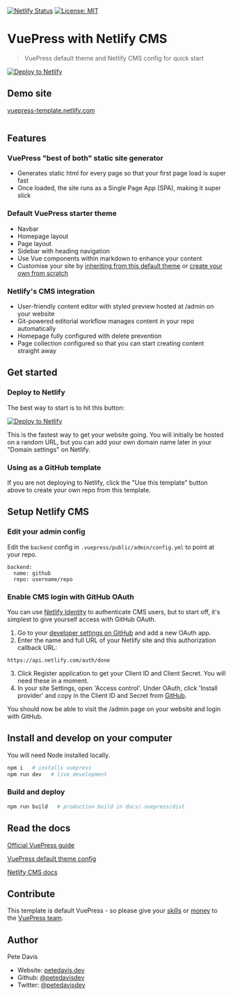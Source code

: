[![Netlify Status](https://api.netlify.com/api/v1/badges/6adff723-8d84-47f5-89cf-85f1c6711af0/deploy-status)](https://app.netlify.com/sites/vuepress-template/deploys)
<a href="#" target="_blank">
  <img alt="License: MIT" src="https://img.shields.io/badge/License-MIT-yellow.svg" />
</a>

# VuePress with Netlify CMS

> VuePress default theme and Netlify CMS config for quick start

<a href="https://app.netlify.com/start/deploy?repository=https://github.com/petedavisdev/VuePress-with-Netlify-CMS&amp;stack=cms"><img src="https://www.netlify.com/img/deploy/button.svg" alt="Deploy to Netlify"></a>

## Demo site

[vuepress-template.netlify.com](https://vuepress-template.netlify.com/)

<a href="https://vuepress-template.netlify.com/"><img src="https://raw.githubusercontent.com/petedavisdev/VuePress-with-Netlify-CMS/master/docs/.vuepress/public/media/VuePress_%2B_Netlify_CMS.png" alt="" /></a>

## Features

### VuePress "best of both" static site generator

- Generates static html for every page so that your first page load is super fast
- Once loaded, the site runs as a Single Page App (SPA), making it super slick

### Default VuePress starter theme

- Navbar
- Homepage layout
- Page layout
- Sidebar with heading navigation
- Use Vue components within markdown to enhance your content
- Customise your site by [inheriting from this default theme](https://vuepress.vuejs.org/theme/inheritance.html) or [create your own from scratch](https://vuepress.vuejs.org/theme/writing-a-theme.html)

### Netlify's CMS integration

- User-friendly content editor with styled preview hosted at /admin on your website
- Git-powered editorial workflow manages content in your repo automatically
- Homepage fully configured with delete prevention
- Page collection configured so that you can start creating content straight away

## Get started

### Deploy to Netlify

The best way to start is to hit this button:

<a href="https://app.netlify.com/start/deploy?repository=https://github.com/p440davis/VuePress-with-Netlify-CMS&amp;stack=cms"><img src="https://www.netlify.com/img/deploy/button.svg" alt="Deploy to Netlify"></a>

This is the fastest way to get your website going. You will initially be hosted on a random URL, but you can add your own domain name later in your "Domain settings" on Netlify.

### Using as a GitHub template

If you are not deploying to Netlify, click the "Use this template" button above to create your own repo from this template.

## Setup Netlify CMS

### Edit your admin config

Edit the `backend` config in `.vuepress/public/admin/config.yml` to point at your repo.

```
backend:
  name: github
  repo: username/repo
```

### Enable CMS login with GitHub OAuth

You can use [Netlify Identity](https://docs.netlify.com/visitor-access/identity/) to authenticate CMS users, but to start off, it's simplest to give yourself access with GitHub OAuth.

1. Go to your [developer settings on GitHub](https://github.com/settings/developers) and add a new OAuth app.
2. Enter the name and full URL of your Netlify site and this authorization callback URL:

```
https://api.netlify.com/auth/done
```

3. Click Register application to get your Client ID and Client Secret. You will need these in a moment.
4. In your site Settings, open 'Access control'. Under OAuth, click 'Install provider' and copy in the Client ID and Secret from [GitHub](https://github.com/settings/developers).

You should now be able to visit the /admin page on your website and login with GitHub.

## Install and develop on your computer

You will need Node installed locally.

```sh
npm i   # installs vuepress
npm run dev   # live development
```

### Build and deploy

```sh
npm run build   # production build in docs/.vuepress/dist
```

## Read the docs

[Official VuePress guide](https://vuepress.vuejs.org/guide/)

[VuePress default theme config](https://vuepress.vuejs.org/theme/default-theme-config.html)

[Netlify CMS docs](https://www.netlifycms.org/docs/intro/)

## Contribute

This template is default VuePress - so please give your [skills](https://github.com/vuejs/vuepress) or [money](https://opencollective.com/vuepress) to the [VuePress team](https://github.com/vuejs/vuepress).

## Author

Pete Davis

- Website: [petedavis.dev](https://petedavis.dev)
- Github: [@petedavisdev](https://github.com/petedavisdev)
- Twitter: [@petedavisdev](https://twitter.com/petedavisdev)
